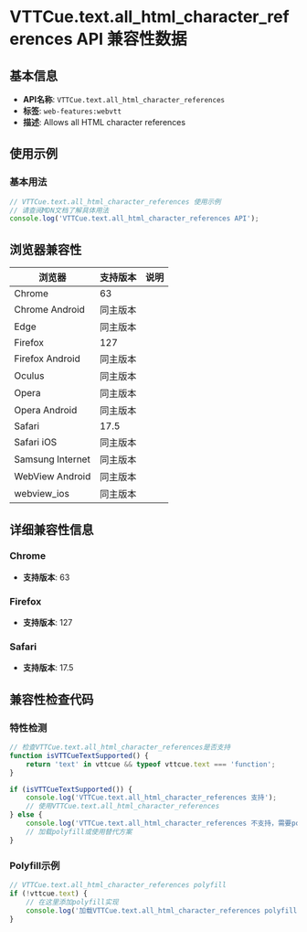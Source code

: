 # VTTCue.text.all_html_character_references API 兼容性数据

## 基本信息

- **API名称**: `VTTCue.text.all_html_character_references`
- **标签**: `web-features:webvtt`
- **描述**: Allows all HTML character references

## 使用示例

### 基本用法

```javascript
// VTTCue.text.all_html_character_references 使用示例
// 请查阅MDN文档了解具体用法
console.log('VTTCue.text.all_html_character_references API');
```

## 浏览器兼容性

| 浏览器 | 支持版本 | 说明 |
|--------|----------|------|
| Chrome | 63 |  |
| Chrome Android | 同主版本 |  |
| Edge | 同主版本 |  |
| Firefox | 127 |  |
| Firefox Android | 同主版本 |  |
| Oculus | 同主版本 |  |
| Opera | 同主版本 |  |
| Opera Android | 同主版本 |  |
| Safari | 17.5 |  |
| Safari iOS | 同主版本 |  |
| Samsung Internet | 同主版本 |  |
| WebView Android | 同主版本 |  |
| webview_ios | 同主版本 |  |

## 详细兼容性信息

### Chrome

- **支持版本**: 63

### Firefox

- **支持版本**: 127

### Safari

- **支持版本**: 17.5

## 兼容性检查代码

### 特性检测

```javascript
// 检查VTTCue.text.all_html_character_references是否支持
function isVTTCueTextSupported() {
    return 'text' in vttcue && typeof vttcue.text === 'function';
}

if (isVTTCueTextSupported()) {
    console.log('VTTCue.text.all_html_character_references 支持');
    // 使用VTTCue.text.all_html_character_references
} else {
    console.log('VTTCue.text.all_html_character_references 不支持，需要polyfill');
    // 加载polyfill或使用替代方案
}
```

### Polyfill示例

```javascript
// VTTCue.text.all_html_character_references polyfill
if (!vttcue.text) {
    // 在这里添加polyfill实现
    console.log('加载VTTCue.text.all_html_character_references polyfill');
}
```

